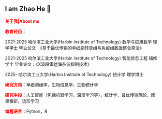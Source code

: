 ## I am Zhao He 👋

**<font color="red">关于我|About me</font>**

**<font color="red">教育经历</font>**：

2021-2025  哈尔滨工业大学(Harbin Institute of Technology)  数学与应用数学  理学学士    毕业论文：《基于最优传输的单细胞转录组与免疫组数据整合算法》

2021-2025  哈尔滨工业大学(Harbin Institute of Technology)   智能信息工程    辅修学士    毕业论文：《X波段雷达海杂波抑制技术》
         
2025-       哈尔滨工业大学(Harbin Institute of Technology)  统计学          理学博士

**<font color="red">研究方向</font>**：单细胞组学，生物信息学，生物统计学

**<font color="red">研究手段</font>**：人工智能（包括机器学习，深度学习等），统计学，最优传输理论，因果推断，流形学习

**<font color="red">编程语言</font>**：Python，R

<!--
**Sawyer-HIT/Sawyer-HIT** is a ✨ _special_ ✨ repository because its `README.md` (this file) appears on your GitHub profile.

Here are some ideas to get you started:

- 🔭 I’m currently working on ...
- 🌱 I’m currently learning ...
- 👯 I’m looking to collaborate on ...
- 🤔 I’m looking for help with ...
- 💬 Ask me about ...
- 📫 How to reach me: ...
- 😄 Pronouns: ...
- ⚡ Fun fact: ...
-->
